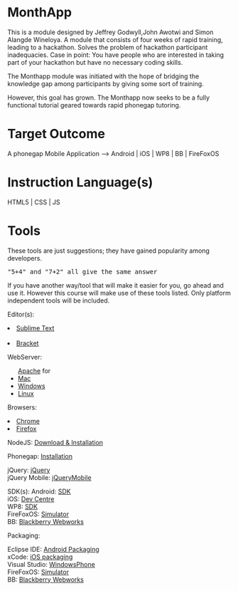 
MonthApp 
=========

This is a module designed by Jeffrey Godwyll,John Awotwi and Simon Alangde Wineloya.
A module that consists of four weeks of rapid training, leading to a hackathon. Solves the problem of hackathon participant inadequacies. 
Case in point: You have people who are interested in taking part of your hackathon but have no necessary coding skills.

The Monthapp module was initiated with the hope of bridging the knowledge gap among participants by giving some sort of training.

However, this goal has grown. The Monthapp now seeks to be a fully functional tutorial geared towards rapid phonegap tutoring.


Target Outcome 
===============

A phonegap Mobile Application --> Android | iOS | WP8 | BB | FireFoxOS 


Instruction Language(s) 
=======================

HTML5 | CSS | JS


Tools
======

These tools are just suggestions; they have gained popularity among developers. <pre>"5+4" and "7+2" all give the same answer</pre>
If you have another way/tool that will make it easier for you, go ahead and use it. However this course will make use of these tools listed. Only platform independent tools will be included. 


Editor(s): 
<li><a href="http://www.sublimetext.com/">Sublime Text</a> </li><br>
<li><a href="http://brackets.io/?lang=en">Bracket</a><br></li>

WebServer: 
<ul><a href="http://httpd.apache.org/download.cgi"> Apache</a>  for		   <li><a href="http://jason.pureconcepts.net/2012/10/install-apache-php-mysql-mac-os-x/">Mac</a></li>
		  <li> <a href="http://www.wikihow.com/Install-the-Apache-Web-Server-on-a-Windows-PC">Windows</a></li>
		  <li> <a href="http://www.wikihow.com/Install-LAMP">Linux</a></li>
</ul>

Browsers:  <li><a href="https://www.google.com/chrome/browser/">Chrome</a></li>
		  <li> <a href="https://www.mozilla.org/en-US/firefox/new/">Firefox</a></li>



NodeJS:    <a href="http://nodejs.org/">Download & Installation</a> <br>

Phonegap:  <a href="http://phonegap.com/install/">Installation</a><br>

jQuery:    <a href="http://jquery.com/download/">jQuery</a> <br>
jQuery Mobile: <a href="http://jquerymobile.com/download/">jQueryMobile</a>

SDK(s):
		Android:   <a href="http://developer.android.com/sdk/index.html">SDK</a><br>
		iOS: <a href="https://developer.apple.com/devcenter/ios/index.action">Dev Centre</a><br>
		WP8: <a href="http://dev.windows.com/en-us/develop/download-phone-sdk">SDK</a><br>
		FireFoxOS: <a href="https://developer.mozilla.org/en-US/docs/Tools/Firefox_OS_Simulator">Simulator</a><br>
		BB: <a href="http://developer.blackberry.com/html5/">Blackberry Webworks</a><br>


Packaging:

Eclipse IDE: <a href="https://www.eclipse.org/downloads/packages/release/juno/sr2">Android Packaging</a> <br>
xCode: <a href="https://developer.apple.com/xcode/downloads/">iOS packaging</a><br>
Visual Studio: <a href="https://www.dreamspark.com/Product/Product.aspx?productid=72&cmpid=W_VS_DSV_DS_728x90_ENG">WindowsPhone</a><br>
FireFoxOS: <a href="https://developer.mozilla.org/en-US/docs/Tools/Firefox_OS_Simulator">Simulator</a><br>
BB: <a href="http://developer.blackberry.com/html5/">Blackberry Webworks</a><br>



